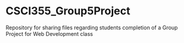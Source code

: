# CSCI355_Group5Project
Repository for sharing files regarding students completion of a Group Project for Web Development class
